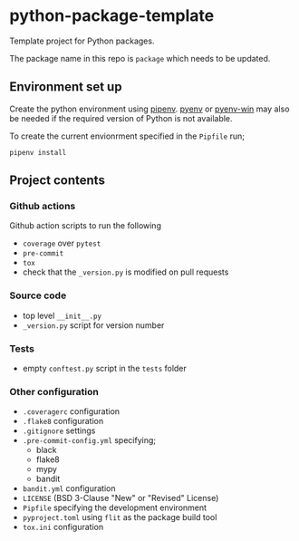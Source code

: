 # python-package-template

Template project for Python packages.

The package name in this repo is `package` which needs to be updated.

## Environment set up

Create the python environment using [pipenv](https://pipenv.pypa.io/en/latest/). [pyenv](https://github.com/pyenv/pyenv) or [pyenv-win](https://github.com/pyenv-win/pyenv-win) may also be needed if the required version of Python is not available.

To create the current envionrment specified in the `Pipfile` run;

`pipenv install`

## Project contents

### Github actions

Github action scripts to run the following 
- `coverage` over `pytest`
- `pre-commit`
- `tox`
- check that the `_version.py` is modified on pull requests

### Source code

- top level `__init__.py`
- `_version.py` script for version number

### Tests

- empty `conftest.py` script in the `tests` folder

### Other configuration

- `.coveragerc` configuration
- `.flake8` configuration
- `.gitignore` settings
- `.pre-commit-config.yml` specifying;
  - black
  - flake8
  - mypy
  - bandit
- `bandit.yml` configuration
- `LICENSE` (BSD 3-Clause "New" or "Revised" License)
- `Pipfile` specifying the development environment
- `pyproject.toml` using `flit` as the package build tool
- `tox.ini` configuration
